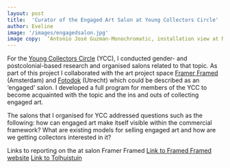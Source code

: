 ```yaml
---
layout: post
title:  'Curator of the Engaged Art Salon at Young Collectors Circle'
author: Eveline
image: '/images/engagedsalon.jpg'
image copy:  ‘Antonio José Guzman-Monochromatic, installation view at Nieuw Dakota’
---
```


For the [Young Collectors Circle](https://youngcollectorscircle.nl) (YCC), I conducted gender- and postcolonial-based research and organised salons related to that topic. As part of this project I collaborated with the art project space [Framer Framed](https://framerframed.nl/en/) (Amsterdam) and [Fotodok](https://www.fotodok.org/en/) (Utrecht) which could be described as an ‘engaged' salon. I developed a full program for members of the YCC to become acquainted with the topic and the ins and outs of collecting engaged art.

The salons that I organised for YCC addressed questions such as the following: how can engaged art make itself visible within the commercial framework? What are existing models for selling engaged art and how are we getting collectors interested in it?

Links to reporting on the at salon Framer Framed 
[Link to Framed Framed website](https://framerframed.nl/en/projecten/young-collectors-circle-x-framer-framed-engaged/)
[Link to Tolhuistuin](https://tolhuistuin.nl/evenement/7832/)

